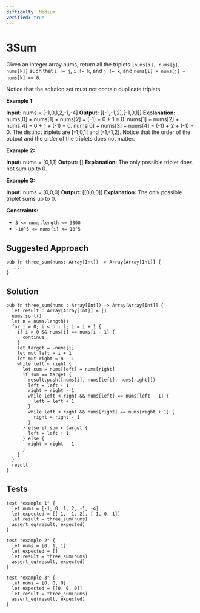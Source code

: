 ```yaml
---
difficulty: Medium
verified: true
---
```


# 3Sum

Given an integer array nums, return all the triplets `[nums[i], nums[j], nums[k]]` such that `i != j`, `i != k`, and `j != k`, and `nums[i] + nums[j] + nums[k] == 0`.

Notice that the solution set must not contain duplicate triplets.

**Example 1:**

**Input:** nums = \[-1,0,1,2,-1,-4\]
**Output:** \[\[-1,-1,2\],\[-1,0,1\]\]
**Explanation:**
nums\[0\] + nums\[1\] + nums\[2\] = (-1) + 0 + 1 = 0.
nums\[1\] + nums\[2\] + nums\[4\] = 0 + 1 + (-1) = 0.
nums\[0\] + nums\[3\] + nums\[4\] = (-1) + 2 + (-1) = 0.
The distinct triplets are \[-1,0,1\] and \[-1,-1,2\].
Notice that the order of the output and the order of the triplets does not matter.

**Example 2:**

**Input:** nums = \[0,1,1\]
**Output:** \[\]
**Explanation:** The only possible triplet does not sum up to 0.

**Example 3:**

**Input:** nums = \[0,0,0\]
**Output:** \[\[0,0,0\]\]
**Explanation:** The only possible triplet sums up to 0.

**Constraints:**

* `3 <= nums.length <= 3000`
* `-10^5 <= nums[i] <= 10^5`

## Suggested Approach

```mbt nocheck
pub fn three_sum(nums: Array[Int]) -> Array[Array[Int]] {
  ...
}
```

## Solution

```mbt
pub fn three_sum(nums : Array[Int]) -> Array[Array[Int]] {
  let result : Array[Array[Int]] = []
  nums.sort()
  let n = nums.length()
  for i = 0; i < n - 2; i = i + 1 {
    if i > 0 && nums[i] == nums[i - 1] {
      continue
    }
    let target = -nums[i]
    let mut left = i + 1
    let mut right = n - 1
    while left < right {
      let sum = nums[left] + nums[right]
      if sum == target {
        result.push([nums[i], nums[left], nums[right]])
        left = left + 1
        right = right - 1
        while left < right && nums[left] == nums[left - 1] {
          left = left + 1
        }
        while left < right && nums[right] == nums[right + 1] {
          right = right - 1
        }
      } else if sum < target {
        left = left + 1
      } else {
        right = right - 1
      }
    }
  }
  result
}
```

## Tests

```moonbit
test "example 1" {
  let nums = [-1, 0, 1, 2, -1, -4]
  let expected = [[-1, -1, 2], [-1, 0, 1]]
  let result = three_sum(nums)
  assert_eq(result, expected)
}

test "example 2" {
  let nums = [0, 1, 1]
  let expected = []
  let result = three_sum(nums)
  assert_eq(result, expected)
}

test "example 3" {
  let nums = [0, 0, 0]
  let expected = [[0, 0, 0]]
  let result = three_sum(nums)
  assert_eq(result, expected)
}
```
